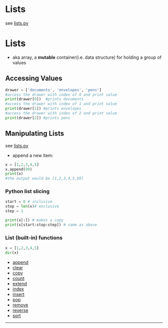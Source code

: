 # Lists

see [lists.py](lists.py)

# Lists

- aka array, a **mutable** container(i.e. data structure) for holding a group of values

## Accessing Values

```py
drawer = ['documents', 'envelopes', 'pens']
#access the drawer with index of 0 and print value
print(drawer[0])  #prints documents
#access the drawer with index of 1 and print value
print(drawer[1]) #prints envelopes
#access the drawer with index of 2 and print value
print(drawer[2]) #prints pens
```

## Manipulating Lists

see [lists.py](lists.py)

- append a new item:
```py
x = [1,2,3,4,5]
x.append(99)
print(x)
#the output would be [1,2,3,4,5,99]
```

### Python list slicing

```py
start = 0 # inclusive
stop = len(x)# exclusive
step = 1

print(x[:]) # makes a copy
print(x[start:stop:step]) # same as above
```

### List (built-in) functions

```py
x = [1,2,3,4,5]
dir(x)
```




- [append]
- [clear]
- [copy]
- [count]
- [extend] 
- [index]
- [insert] 
- [pop]
- [remove] 
- [reverse]
- [sort]

***

[append]: https://www.w3schools.com/python/ref_list_append.asp
[clear]: https://www.w3schools.com/python/ref_list_clear.asp
[copy]: https://www.w3schools.com/python/ref_list_copy.asp
[count]: https://www.w3schools.com/python/ref_list_count.asp
[extend]: https://www.w3schools.com/python/ref_list_extend.asp
[index]: https://www.w3schools.com/python/ref_list_index.asp
[insert]: https://www.w3schools.com/python/ref_list_insert.asp
[pop]: https://www.w3schools.com/python/ref_list_pop.asp
[remove]: https://www.w3schools.com/python/ref_list_remove.asp
[reverse]: https://www.w3schools.com/python/ref_list_reverse.asp
[sort]: https://www.w3schools.com/python/ref_list_sort.asp



